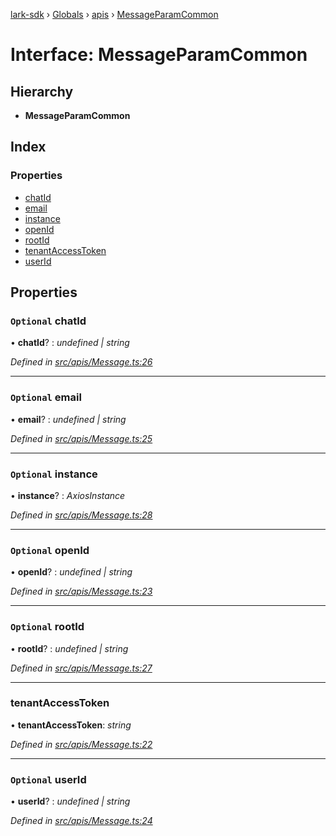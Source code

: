 [lark-sdk](../README.md) › [Globals](../globals.md) › [apis](../modules/apis.md) › [MessageParamCommon](apis.messageparamcommon.md)

# Interface: MessageParamCommon

## Hierarchy

* **MessageParamCommon**

## Index

### Properties

* [chatId](apis.messageparamcommon.md#optional-chatid)
* [email](apis.messageparamcommon.md#optional-email)
* [instance](apis.messageparamcommon.md#optional-instance)
* [openId](apis.messageparamcommon.md#optional-openid)
* [rootId](apis.messageparamcommon.md#optional-rootid)
* [tenantAccessToken](apis.messageparamcommon.md#tenantaccesstoken)
* [userId](apis.messageparamcommon.md#optional-userid)

## Properties

### `Optional` chatId

• **chatId**? : *undefined | string*

*Defined in [src/apis/Message.ts:26](https://github.com/TbhT/lark-sdk/blob/e3605bb/src/apis/Message.ts#L26)*

___

### `Optional` email

• **email**? : *undefined | string*

*Defined in [src/apis/Message.ts:25](https://github.com/TbhT/lark-sdk/blob/e3605bb/src/apis/Message.ts#L25)*

___

### `Optional` instance

• **instance**? : *AxiosInstance*

*Defined in [src/apis/Message.ts:28](https://github.com/TbhT/lark-sdk/blob/e3605bb/src/apis/Message.ts#L28)*

___

### `Optional` openId

• **openId**? : *undefined | string*

*Defined in [src/apis/Message.ts:23](https://github.com/TbhT/lark-sdk/blob/e3605bb/src/apis/Message.ts#L23)*

___

### `Optional` rootId

• **rootId**? : *undefined | string*

*Defined in [src/apis/Message.ts:27](https://github.com/TbhT/lark-sdk/blob/e3605bb/src/apis/Message.ts#L27)*

___

###  tenantAccessToken

• **tenantAccessToken**: *string*

*Defined in [src/apis/Message.ts:22](https://github.com/TbhT/lark-sdk/blob/e3605bb/src/apis/Message.ts#L22)*

___

### `Optional` userId

• **userId**? : *undefined | string*

*Defined in [src/apis/Message.ts:24](https://github.com/TbhT/lark-sdk/blob/e3605bb/src/apis/Message.ts#L24)*
